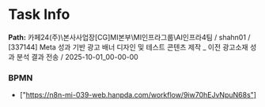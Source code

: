 # Task Info

**Path:** 카페24(주)\본사사업장\[CG]MI본부\MI인프라그룹\AI인프라4팀 / shahn01 / [337144] Meta 성과 기반 광고 배너 디자인 및 테스트 콘텐츠 제작 _ 이전 광고소재 성과 분석 결과 전송 / 2025-10-01_00-00-00

### BPMN
- ["https://n8n-mi-039-web.hanpda.com/workflow/9iw70hEJvNpuN68s"]

